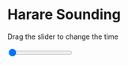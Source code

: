 <h1>Harare Sounding</h1>
<p>Drag the slider to change the time</p>

<div class="slidecontainer">
<input oninput='setImage(this)' class="slider" type="range" min="0" max="7" value="0" step="1" />
<img id='img'/>
</div>

<script>
var img = document.getElementById('img');
var img_array = ['/assets/images/skwt/skd_harare_wrfout_d01_2020-08-02_12:00:00.png',
'/assets/images/skwt/skd_harare_wrfout_d01_2020-08-02_18:00:00.png',
'/assets/images/skwt/skd_harare_wrfout_d01_2020-08-03_00:00:00.png',
'/assets/images/skwt/skd_harare_wrfout_d01_2020-08-03_06:00:00.png',
'/assets/images/skwt/skd_harare_wrfout_d01_2020-08-03_12:00:00.png',
'/assets/images/skwt/skd_harare_wrfout_d01_2020-08-03_18:00:00.png',
'/assets/images/skwt/skd_harare_wrfout_d01_2020-08-04_00:00:00.png',];
function setImage(obj)
{
        var value = obj.value;
        img.src = img_array[value];

}
</script>
